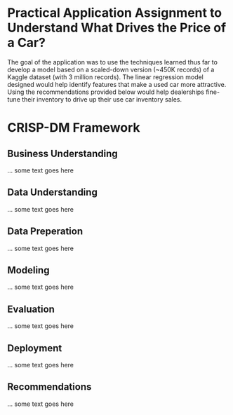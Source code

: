# Practical Application Assignment to Understand What Drives the Price of a Car?
The goal of the application was to use the techniques learned thus far to develop a model based on a scaled-down version (~450K records) of a Kaggle dataset (with 3 million records). The linear regression model designed would help identify features that make a used car more attractive. Using the recommendations provided below would help dealerships fine-tune their inventory to drive up their use car inventory sales. 

# CRISP-DM Framework

## Business Understanding
... some text goes here

## Data Understanding
... some text goes here

## Data Preperation
... some text goes here

## Modeling
... some text goes here

## Evaluation
... some text goes here

## Deployment
... some text goes here

## Recommendations
... some text goes here
